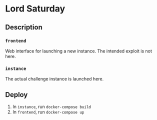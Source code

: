 # Lord Saturday

## Description

### `frontend`
Web interface for launching a new instance. The intended exploit is not here.

### `instance`
The actual challenge instance is launched here.

## Deploy

1. In `instance`, run `docker-compose build`
2. In `frontend`, run `docker-compose up`
